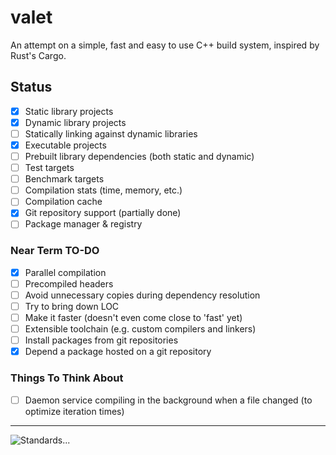 # valet
An attempt on a simple, fast and easy to use C++ build system, inspired by Rust's Cargo.

## Status
- [x] Static library projects
- [x] Dynamic library projects
- [ ] Statically linking against dynamic libraries
- [x] Executable projects
- [ ] Prebuilt library dependencies (both static and dynamic)
- [ ] Test targets
- [ ] Benchmark targets
- [ ] Compilation stats (time, memory, etc.)
- [ ] Compilation cache
- [x] Git repository support (partially done)
- [ ] Package manager & registry

### Near Term TO-DO
- [x] Parallel compilation
- [ ] Precompiled headers
- [ ] Avoid unnecessary copies during dependency resolution
- [ ] Try to bring down LOC
- [ ] Make it faster (doesn't even come close to 'fast' yet)
- [ ] Extensible toolchain (e.g. custom compilers and linkers)
- [ ] Install packages from git repositories
- [x] Depend a package hosted on a git repository

### Things To Think About
- [ ] Daemon service compiling in the background when a file changed (to optimize iteration times)

---

![Standards...](https://imgs.xkcd.com/comics/standards_2x.png)

